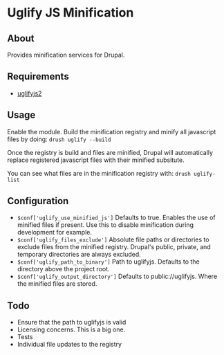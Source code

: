 # Uglify JS Minification

## About

Provides minification services for Drupal.

## Requirements

* [uglifyjs2](https://github.com/mishoo/UglifyJS2)

## Usage

Enable the module. Build the minification registry and minify all javascript files by doing:
```drush uglify --build```

Once the registry is build and files are minified, Drupal will automatically replace registered javascript files with their minified subsitute.

You can see what files are in the minification registry with:
```drush uglify-list```

## Configuration

* ```$conf['uglify_use_minified_js']``` Defaults to true. Enables the use of minified files if present. Use this to disable minification during development for example.
* ```$conf['uglify_files_exclude']``` Absolute file paths or directories to exclude files from the minified registry. Drupal's public, private, and temporary directories are always excluded.
* ```$conf['uglify_path_to_binary']``` Path to uglifyjs. Defaults to the directory above the project root.
* ```$conf['uglify_output_directory']``` Defaults to public://uglifyjs. Where the minified files are stored.

## Todo

* Ensure that the path to uglifyjs is valid
* Licensing concerns. This is a big one.
* Tests
* Individual file updates to the registry

